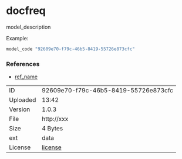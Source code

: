 # docfreq

model_description

Example:

```python
model_code "92609e70-f79c-46b5-8419-55726e873cfc"
```

### References

* [ref_name](ref_url)

|    |    |
|:---|:---|
| ID       | 92609e70-f79c-46b5-8419-55726e873cfc |
| Uploaded | 13:42 |
| Version  | 1.0.3 |
| File     | http://xxx |
| Size     | 4 Bytes |
| ext | data |
| License  | [license](link) |

